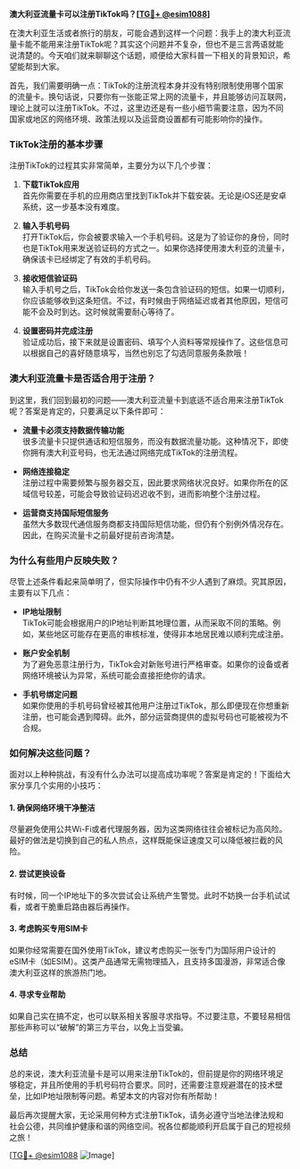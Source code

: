 **澳大利亚流量卡可以注册TikTok吗？[[TG💪+ @esim1088](https://t.me/s/esim1088)]**

在澳大利亚生活或者旅行的朋友，可能会遇到这样一个问题：我手上的澳大利亚流量卡能不能用来注册TikTok呢？其实这个问题并不复杂，但也不是三言两语就能说清楚的。今天咱们就来聊聊这个话题，顺便给大家科普一下相关的背景知识，希望能帮到大家。

首先，我们需要明确一点：TikTok的注册流程本身并没有特别限制使用哪个国家的流量卡。换句话说，只要你有一张能正常上网的流量卡，并且能够访问互联网，理论上就可以注册TikTok。不过，这里边还是有一些小细节需要注意，因为不同国家或地区的网络环境、政策法规以及运营商设置都有可能影响你的操作。

### TikTok注册的基本步骤

注册TikTok的过程其实非常简单，主要分为以下几个步骤：

1. **下载TikTok应用**  
   首先你需要在手机的应用商店里找到TikTok并下载安装。无论是iOS还是安卓系统，这一步基本没有难度。

2. **输入手机号码**  
   打开TikTok后，你会被要求输入一个手机号码。这是为了验证你的身份，同时也是TikTok用来发送验证码的方式之一。如果你选择使用澳大利亚的流量卡，确保该卡已经绑定了有效的手机号码。

3. **接收短信验证码**  
   输入手机号之后，TikTok会给你发送一条包含验证码的短信。如果一切顺利，你应该能够收到这条短信。不过，有时候由于网络延迟或者其他原因，短信可能不会及时到达。这时候就需要耐心等待了。

4. **设置密码并完成注册**  
   验证成功后，接下来就是设置密码、填写个人资料等常规操作了。这些信息可以根据自己的喜好随意填写，当然也别忘了勾选同意服务条款哦！

### 澳大利亚流量卡是否适合用于注册？

到这里，我们回到最初的问题——澳大利亚流量卡到底适不适合用来注册TikTok呢？答案是肯定的，只要满足以下条件即可：

- **流量卡必须支持数据传输功能**  
  很多流量卡只提供通话和短信服务，而没有数据流量功能。这种情况下，即使你拥有澳大利亚号码，也无法通过网络完成TikTok的注册流程。

- **网络连接稳定**  
  注册过程中需要频繁与服务器交互，因此要求网络状况良好。如果你所在的区域信号较差，可能会导致验证码迟迟收不到，进而影响整个注册过程。

- **运营商支持国际短信服务**  
  虽然大多数现代通信服务商都支持国际短信功能，但仍有个别例外情况存在。因此，在购买流量卡之前最好提前咨询清楚。

### 为什么有些用户反映失败？

尽管上述条件看起来简单明了，但实际操作中仍有不少人遇到了麻烦。究其原因，主要有以下几点：

- **IP地址限制**  
  TikTok可能会根据用户的IP地址判断其地理位置，从而采取不同的策略。例如，某些地区可能存在更高的审核标准，使得非本地居民难以顺利完成注册。

- **账户安全机制**  
  为了避免恶意注册行为，TikTok会对新账号进行严格审查。如果你的设备或者网络环境被认为异常，系统可能会直接拒绝你的请求。

- **手机号绑定问题**  
  如果你使用的手机号码曾经被其他用户注册过TikTok，那么即便现在你想重新注册，也可能会遇到障碍。此外，部分运营商提供的虚拟号码也可能被视为不合规。

### 如何解决这些问题？

面对以上种种挑战，有没有什么办法可以提高成功率呢？答案是肯定的！下面给大家分享几个实用的小技巧：

#### 1. 确保网络环境干净整洁
尽量避免使用公共Wi-Fi或者代理服务器，因为这类网络往往会被标记为高风险。最好的做法是切换到自己的私人热点，这样既能保证速度又可以降低被拦截的风险。

#### 2. 尝试更换设备
有时候，同一个IP地址下的多次尝试会让系统产生警觉。此时不妨换一台手机试试看，或者干脆重启路由器后再操作。

#### 3. 考虑购买专用SIM卡
如果你经常需要在国外使用TikTok，建议考虑购买一张专门为国际用户设计的eSIM卡（如ESIM）。这类产品通常无需物理插入，且支持多国漫游，非常适合像澳大利亚这样的旅游热门地。

#### 4. 寻求专业帮助
如果自己实在搞不定，也可以联系相关客服寻求指导。不过要注意，不要轻易相信那些声称可以“破解”的第三方平台，以免上当受骗。

### 总结

总的来说，澳大利亚流量卡是可以用来注册TikTok的，但前提是你的网络环境足够稳定，并且所使用的手机号码符合要求。同时，还需要注意规避潜在的技术壁垒，比如IP地址限制等问题。希望本文的内容对你有所帮助！

最后再次提醒大家，无论采用何种方式注册TikTok，请务必遵守当地法律法规和社会公德，共同维护健康和谐的网络空间。祝各位都能顺利开启属于自己的短视频之旅！

[[TG💪+ @esim1088](https://t.me/s/esim1088) ![Image](https://i.postimg.cc/4NQfJmqS/Snipaste-2025-05-13-00-14-12.png)]